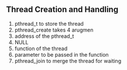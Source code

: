 ## Thread Creation and Handling

1. pthread_t to store the thread 
2. pthread_create takes 4 arugmen 
  1. address of the pthread_t
  2. NULL
  3. function of the thread
  4. parameter to be passed in the function
3. pthread_join to merge the thread for waiting 
